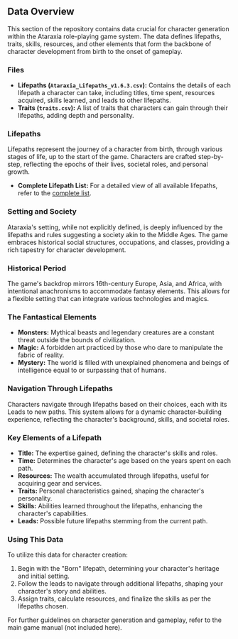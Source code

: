 ## Data Overview

This section of the repository contains data crucial for character generation within the Ataraxia role-playing game system. The data defines lifepaths, traits, skills, resources, and other elements that form the backbone of character development from birth to the onset of gameplay.

### Files

- **Lifepaths (`Ataraxia_Lifepaths_v1.6.3.csv`):** Contains the details of each lifepath a character can take, including titles, time spent, resources acquired, skills learned, and leads to other lifepaths.
- **Traits (`traits.csv`):** A list of traits that characters can gain through their lifepaths, adding depth and personality.

### Lifepaths

Lifepaths represent the journey of a character from birth, through various stages of life, up to the start of the game. Characters are crafted step-by-step, reflecting the epochs of their lives, societal roles, and personal growth.

- **Complete Lifepath List:** For a detailed view of all available lifepaths, refer to the [complete list](https://docs.google.com/spreadsheets/d/13eDrdlENhgEpoKKKfYvcWultb81Uxut2qtYSfFra4nc/edit?usp=sharing).


### Setting and Society

Ataraxia's setting, while not explicitly defined, is deeply influenced by the lifepaths and rules suggesting a society akin to the Middle Ages. The game embraces historical social structures, occupations, and classes, providing a rich tapestry for character development.

### Historical Period

The game's backdrop mirrors 16th-century Europe, Asia, and Africa, with intentional anachronisms to accommodate fantasy elements. This allows for a flexible setting that can integrate various technologies and magics.

### The Fantastical Elements

- **Monsters:** Mythical beasts and legendary creatures are a constant threat outside the bounds of civilization.
- **Magic:** A forbidden art practiced by those who dare to manipulate the fabric of reality.
- **Mystery:** The world is filled with unexplained phenomena and beings of intelligence equal to or surpassing that of humans.

### Navigation Through Lifepaths

Characters navigate through lifepaths based on their choices, each with its Leads to new paths. This system allows for a dynamic character-building experience, reflecting the character's background, skills, and societal roles.

### Key Elements of a Lifepath

- **Title:** The expertise gained, defining the character's skills and roles.
- **Time:** Determines the character's age based on the years spent on each path.
- **Resources:** The wealth accumulated through lifepaths, useful for acquiring gear and services.
- **Traits:** Personal characteristics gained, shaping the character's personality.
- **Skills:** Abilities learned throughout the lifepaths, enhancing the character's capabilities.
- **Leads:** Possible future lifepaths stemming from the current path.

### Using This Data

To utilize this data for character creation:
1. Begin with the "Born" lifepath, determining your character's heritage and initial setting.
2. Follow the leads to navigate through additional lifepaths, shaping your character's story and abilities.
3. Assign traits, calculate resources, and finalize the skills as per the lifepaths chosen.

For further guidelines on character generation and gameplay, refer to the main game manual (not included here).
